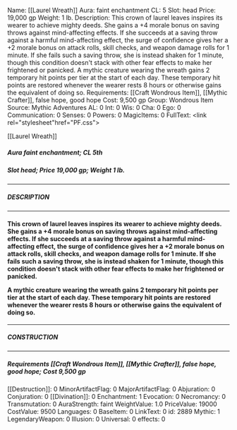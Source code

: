 Name: [[Laurel Wreath]]
Aura: faint enchantment
CL: 5
Slot: head
Price: 19,000 gp
Weight: 1 lb.
Description: This crown of laurel leaves inspires its wearer to achieve mighty deeds. She gains a +4 morale bonus on saving throws against mind-affecting effects. If she succeeds at a saving throw against a harmful mind-affecting effect, the surge of confidence gives her a +2 morale bonus on attack rolls, skill checks, and weapon damage rolls for 1 minute. If she fails such a saving throw, she is instead shaken for 1 minute, though this condition doesn't stack with other fear effects to make her frightened or panicked. A mythic creature wearing the wreath gains 2 temporary hit points per tier at the start of each day. These temporary hit points are restored whenever the wearer rests 8 hours or otherwise gains the equivalent of doing so.
Requirements: [[Craft Wondrous Item]], [[Mythic Crafter]], false hope, good hope
Cost: 9,500 gp
Group: Wondrous Item
Source: Mythic Adventures
AL: 0
Int: 0
Wis: 0
Cha: 0
Ego: 0
Communication: 0
Senses: 0
Powers: 0
MagicItems: 0
FullText: <link rel="stylesheet"href="PF.css"><div class="heading"><p class="alignleft">[[Laurel Wreath]]</p><div style="clear: both;"></div></div><div><h5><b>Aura </b>faint enchantment; <b>CL </b>5th</h5><h5><b>Slot </b>head; <b>Price </b>19,000 gp; <b>Weight </b>1 lb.</h5></div><hr/><div><h5><b>DESCRIPTION</b></h5></div><hr/><div><h4><p>This crown of laurel leaves inspires its wearer to achieve mighty deeds. She gains a +4 morale bonus on saving throws against mind-affecting effects. If she succeeds at a saving throw against a harmful mind-affecting effect, the surge of confidence gives her a +2 morale bonus on attack rolls, skill checks, and weapon damage rolls for 1 minute. If she fails such a saving throw, she is instead shaken for 1 minute, though this condition doesn't stack with other fear effects to make her frightened or panicked. </p><p>A mythic creature wearing the wreath gains 2 temporary hit points per tier at the start of each day. These temporary hit points are restored whenever the wearer rests 8 hours or otherwise gains the equivalent of doing so.</p></h4></div><hr/><div><h5><b>CONSTRUCTION</b></h5></div><hr/><div><h5><b>Requirements </b>[[Craft Wondrous Item]], [[Mythic Crafter]], <i>false hope</i>, <i>good hope</i>; <b>Cost </b>9,500 gp</h5></div>
[[Destruction]]: 0
MinorArtifactFlag: 0
MajorArtifactFlag: 0
Abjuration: 0
Conjuration: 0
[[Divination]]: 0
Enchantment: 1
Evocation: 0
Necromancy: 0
Transmutation: 0
AuraStrength: faint
WeightValue: 1.0
PriceValue: 19000
CostValue: 9500
Languages: 0
BaseItem: 0
LinkText: 0
id: 2889
Mythic: 1
LegendaryWeapon: 0
Illusion: 0
Universal: 0
effects: 0
